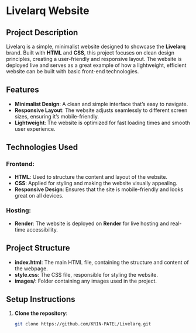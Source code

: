 # Livelarq Website

## Project Description

Livelarq is a simple, minimalist website designed to showcase the **Livelarq** brand. Built with **HTML** and **CSS**, this project focuses on clean design principles, creating a user-friendly and responsive layout. The website is deployed live and serves as a great example of how a lightweight, efficient website can be built with basic front-end technologies.

## Features

- **Minimalist Design**: A clean and simple interface that’s easy to navigate.
- **Responsive Layout**: The website adjusts seamlessly to different screen sizes, ensuring it’s mobile-friendly.
- **Lightweight**: The website is optimized for fast loading times and smooth user experience.

## Technologies Used

### Frontend:
- **HTML**: Used to structure the content and layout of the website.
- **CSS**: Applied for styling and making the website visually appealing.
- **Responsive Design**: Ensures that the site is mobile-friendly and looks great on all devices.

### Hosting:
- **Render**: The website is deployed on **Render** for live hosting and real-time accessibility.

## Project Structure

- **index.html**: The main HTML file, containing the structure and content of the webpage.
- **style.css**: The CSS file, responsible for styling the website.
- **images/**: Folder containing any images used in the project.

## Setup Instructions

1. **Clone the repository**:
   ```bash
   git clone https://github.com/KRIN-PATEL/Livelarq.git
